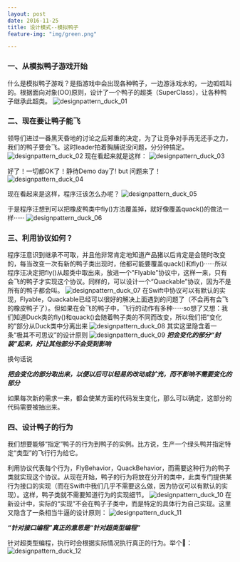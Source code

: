 ```yaml
---
layout: post
date: 2016-11-25
title: 设计模式--模拟鸭子
feature-img: "img/green.png"

---
```


<h3>一、从模拟鸭子游戏开始</h3>
什么是模拟鸭子游戏？是指游戏中会出现各种鸭子，一边游泳戏水的，一边呱呱叫的。根据面向对象(OO)原则，设计了一个鸭子的超类（SuperClass），让各种鸭子继承此超类。

<img class="alignnone size-full wp-image-35" src="http://ogkg37m8j.bkt.clouddn.com/image/designpattern/designpattern_duck_01.jpg" alt="designpattern_duck_01"/>
<h3>二、现在要让鸭子能飞</h3>
领导们进过一番黑天昏地的讨论之后郑重的决定，为了让竞争对手再无还手之力，我们的鸭子要会飞。这时leader拍着胸脯说没问题，分分钟搞定。
<img class="alignnone size-full wp-image-35" src="http://ogkg37m8j.bkt.clouddn.com/image/designpattern/designpattern_duck_02.jpg" alt="designpattern_duck_02"/>
现在看起来就是这样：
<img class="alignnone size-full wp-image-35" src="http://ogkg37m8j.bkt.clouddn.com/image/designpattern/designpattern_duck_03.jpg" alt="designpattern_duck_03"/>

好了！一切都OK了！静待Demo day了! but 问题来了！
<img class="alignnone size-full wp-image-35" src="http://ogkg37m8j.bkt.clouddn.com/image/designpattern/designpattern_duck_04.jpg" alt="designpattern_duck_04"/>

现在看起来是这样，程序汪该怎么办呢？
<img class="alignnone size-full wp-image-35" src="http://ogkg37m8j.bkt.clouddn.com/image/designpattern/designpattern_duck_05.jpg" alt="designpattern_duck_05"/>

于是程序汪想到可以把橡皮鸭类中fly()方法覆盖掉，就好像覆盖quack()的做法一样······
<img class="alignnone size-full wp-image-35" src="http://ogkg37m8j.bkt.clouddn.com/image/designpattern/designpattern_duck_06.jpg" alt="designpattern_duck_06"/>
<h3>三、利用协议如何？</h3>
程序汪意识到继承不可取，并且他非常肯定地知道产品猪以后肯定是会随时改变的，每当改变一次有新的鸭子类出现时，他都可能要覆盖quack()和fly()······所以程序汪决定把fly()从超类中取出来，放进一个"Flyable"协议中，这样一来，只有会飞的鸭子才实现这个协议。同样的，可以设计一个“Quackable”协议，因为不是所有的鸭子都会叫。
<img class="alignnone size-full wp-image-35" src="http://ogkg37m8j.bkt.clouddn.com/image/designpattern/designpattern_duck_07.jpg" alt="designpattern_duck_07"/>
在Swift中协议可以有默认的实现，Flyable，Quackable已经可以很好的解决上面遇到的问题了（不会再有会飞的橡皮鸭子了）。但如果在会飞的鸭子中，飞行的动作有多种······so想了又想：我们知道Duck类的fly()和quack()会随着鸭子类的不同而改变，所以我们把“变化的”部分从Duck类中分离出来
<img class="alignnone size-full wp-image-35" src="http://ogkg37m8j.bkt.clouddn.com/image/designpattern/designpattern_duck_08.jpg" alt="designpattern_duck_08"/>
其实这里隐含着一条“极其不可思议”的设计原则
<img class="alignnone size-full wp-image-35" src="http://ogkg37m8j.bkt.clouddn.com/image/designpattern/designpattern_duck_09.jpg" alt="designpattern_duck_09"/>
<em><strong>把会变化的部分“封装”起来，好让其他部分不会受到影响</strong></em>

换句话说

<em><strong>把会变化的部分取出来，以便以后可以轻易的改动或扩充，而不影响不需要变化的部分</strong></em>

如果每次新的需求一来，都会使某方面的代码发生变化，那么可以确定，这部分的代码需要被抽出来。
<h3>四、设计鸭子的行为</h3>
我们想要能够“指定”鸭子的行为到鸭子的实例。比方说，生产一个绿头鸭并指定特定“类型”的飞行行为给它。

利用协议代表每个行为，FlyBehavior，QuackBehavior，而需要这种行为的鸭子类就实现这个协议。从现在开始，鸭子的行为将放在分开的类中，此类专门提供某行为接口的实现（而在Swift中我们几乎不需要这么做，因为协议可以有默认的实现）。这样，鸭子类就不需要知道行为的实现细节。
<img class="alignnone size-full wp-image-35" src="http://ogkg37m8j.bkt.clouddn.com/image/designpattern/designpattern_duck_10.jpg" alt="designpattern_duck_10"/>
在新设计中，实际的“实现”不会在鸭子子类中，而是特定的具体行为自己实现。这里又隐含了一条相当牛逼的设计原则：
<img class="alignnone size-full wp-image-35" src="http://ogkg37m8j.bkt.clouddn.com/image/designpattern/designpattern_duck_11.jpg" alt="designpattern_duck_11"/>

<em><strong>“针对接口编程”真正的意思是“针对超类型编程”</strong></em>

针对超类型编程，执行时会根据实际情况执行真正的行为。举个🌰：
<img class="alignnone size-full wp-image-35" src="http://ogkg37m8j.bkt.clouddn.com/image/designpattern/designpattern_duck_12.jpg" alt="designpattern_duck_12"/>
